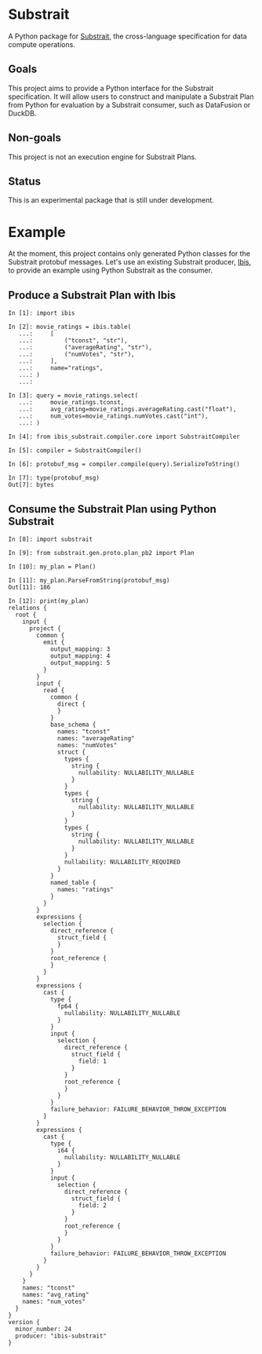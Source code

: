 # Substrait

A Python package for [Substrait](https://substrait.io), the cross-language specification for data compute operations.

## Goals
This project aims to provide a Python interface for the Substrait specification. It will allow users to construct and manipulate a Substrait Plan from Python for evaluation by a Substrait consumer, such as DataFusion or DuckDB.

## Non-goals
This project is not an execution engine for Substrait Plans.

## Status
This is an experimental package that is still under development.

# Example
At the moment, this project contains only generated Python classes for the Substrait protobuf messages. Let's use an existing Substrait producer, [Ibis](https://ibis-project.org), to provide an example using Python Substrait as the consumer.
## Produce a Substrait Plan with Ibis
```
In [1]: import ibis

In [2]: movie_ratings = ibis.table(
   ...:     [
   ...:         ("tconst", "str"),
   ...:         ("averageRating", "str"),
   ...:         ("numVotes", "str"),
   ...:     ],
   ...:     name="ratings",
   ...: )
   ...:

In [3]: query = movie_ratings.select(
   ...:     movie_ratings.tconst,
   ...:     avg_rating=movie_ratings.averageRating.cast("float"),
   ...:     num_votes=movie_ratings.numVotes.cast("int"),
   ...: )

In [4]: from ibis_substrait.compiler.core import SubstraitCompiler

In [5]: compiler = SubstraitCompiler()

In [6]: protobuf_msg = compiler.compile(query).SerializeToString()

In [7]: type(protobuf_msg)
Out[7]: bytes
```
## Consume the Substrait Plan using Python Substrait
```
In [8]: import substrait

In [9]: from substrait.gen.proto.plan_pb2 import Plan

In [10]: my_plan = Plan()

In [11]: my_plan.ParseFromString(protobuf_msg)
Out[11]: 186

In [12]: print(my_plan)
relations {
  root {
    input {
      project {
        common {
          emit {
            output_mapping: 3
            output_mapping: 4
            output_mapping: 5
          }
        }
        input {
          read {
            common {
              direct {
              }
            }
            base_schema {
              names: "tconst"
              names: "averageRating"
              names: "numVotes"
              struct {
                types {
                  string {
                    nullability: NULLABILITY_NULLABLE
                  }
                }
                types {
                  string {
                    nullability: NULLABILITY_NULLABLE
                  }
                }
                types {
                  string {
                    nullability: NULLABILITY_NULLABLE
                  }
                }
                nullability: NULLABILITY_REQUIRED
              }
            }
            named_table {
              names: "ratings"
            }
          }
        }
        expressions {
          selection {
            direct_reference {
              struct_field {
              }
            }
            root_reference {
            }
          }
        }
        expressions {
          cast {
            type {
              fp64 {
                nullability: NULLABILITY_NULLABLE
              }
            }
            input {
              selection {
                direct_reference {
                  struct_field {
                    field: 1
                  }
                }
                root_reference {
                }
              }
            }
            failure_behavior: FAILURE_BEHAVIOR_THROW_EXCEPTION
          }
        }
        expressions {
          cast {
            type {
              i64 {
                nullability: NULLABILITY_NULLABLE
              }
            }
            input {
              selection {
                direct_reference {
                  struct_field {
                    field: 2
                  }
                }
                root_reference {
                }
              }
            }
            failure_behavior: FAILURE_BEHAVIOR_THROW_EXCEPTION
          }
        }
      }
    }
    names: "tconst"
    names: "avg_rating"
    names: "num_votes"
  }
}
version {
  minor_number: 24
  producer: "ibis-substrait"
}
```
